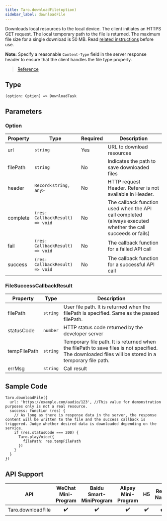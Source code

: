 ```yaml
---
title: Taro.downloadFile(option)
sidebar_label: downloadFile
---
```


Downloads local resources to the local device. The client initiates an HTTPS GET request. The local temporary path to the file is returned. The maximum file size for a single download is 50 MB. Read [related instructions](https://developers.weixin.qq.com/miniprogram/en/dev/framework/ability/network.html) before use.

**Note:** Specify a reasonable `Content-Type` field in the server response header to ensure that the client handles the file type properly.

> [Reference](https://developers.weixin.qq.com/miniprogram/en/dev/api/network/download/wx.downloadFile.html)

## Type

```tsx
(option: Option) => DownloadTask
```

## Parameters

### Option

<table>
  <thead>
    <tr>
      <th>Property</th>
      <th>Type</th>
      <th style={{ textAlign: "center"}}>Required</th>
      <th>Description</th>
    </tr>
  </thead>
  <tbody>
    <tr>
      <td>url</td>
      <td><code>string</code></td>
      <td style={{ textAlign: "center"}}>Yes</td>
      <td>URL to download resources</td>
    </tr>
    <tr>
      <td>filePath</td>
      <td><code>string</code></td>
      <td style={{ textAlign: "center"}}>No</td>
      <td>Indicates the path to save downloaded files</td>
    </tr>
    <tr>
      <td>header</td>
      <td><code>Record&lt;string, any&gt;</code></td>
      <td style={{ textAlign: "center"}}>No</td>
      <td>HTTP request Header. Referer is not available in Header.</td>
    </tr>
    <tr>
      <td>complete</td>
      <td><code>(res: CallbackResult) =&gt; void</code></td>
      <td style={{ textAlign: "center"}}>No</td>
      <td>The callback function used when the API call completed (always executed whether the call succeeds or fails)</td>
    </tr>
    <tr>
      <td>fail</td>
      <td><code>(res: CallbackResult) =&gt; void</code></td>
      <td style={{ textAlign: "center"}}>No</td>
      <td>The callback function for a failed API call</td>
    </tr>
    <tr>
      <td>success</td>
      <td><code>(res: CallbackResult) =&gt; void</code></td>
      <td style={{ textAlign: "center"}}>No</td>
      <td>The callback function for a successful API call</td>
    </tr>
  </tbody>
</table>

### FileSuccessCallbackResult

<table>
  <thead>
    <tr>
      <th>Property</th>
      <th>Type</th>
      <th>Description</th>
    </tr>
  </thead>
  <tbody>
    <tr>
      <td>filePath</td>
      <td><code>string</code></td>
      <td>User file path. It is returned when the filePath is specified. Same as the passed filePath.</td>
    </tr>
    <tr>
      <td>statusCode</td>
      <td><code>number</code></td>
      <td>HTTP status code returned by the developer server</td>
    </tr>
    <tr>
      <td>tempFilePath</td>
      <td><code>string</code></td>
      <td>Temporary file path. It is returned when the filePath to save files is not specified. The downloaded files will be stored in a temporary file path.</td>
    </tr>
    <tr>
      <td>errMsg</td>
      <td><code>string</code></td>
      <td>Call result</td>
    </tr>
  </tbody>
</table>

## Sample Code

```tsx
Taro.downloadFile({
  url: 'https://example.com/audio/123', //This value for demonstration purposes only is not a real resource.
  success: function (res) {
    // As long as there is response data in the server, the response content will be written to the file and the success callback is triggered. Judge whether desired data is downloaded depending on the service.
    if (res.statusCode === 200) {
      Taro.playVoice({
        filePath: res.tempFilePath
      })
    }
  }
})
```

## API Support

| API | WeChat Mini-Program | Baidu Smart-MiniProgram | Alipay Mini-Program | H5 | React Native |
| :---: | :---: | :---: | :---: | :---: | :---: |
| Taro.downloadFile | ✔️ | ✔️ | ✔️ | ✔️ | ✔️ |
